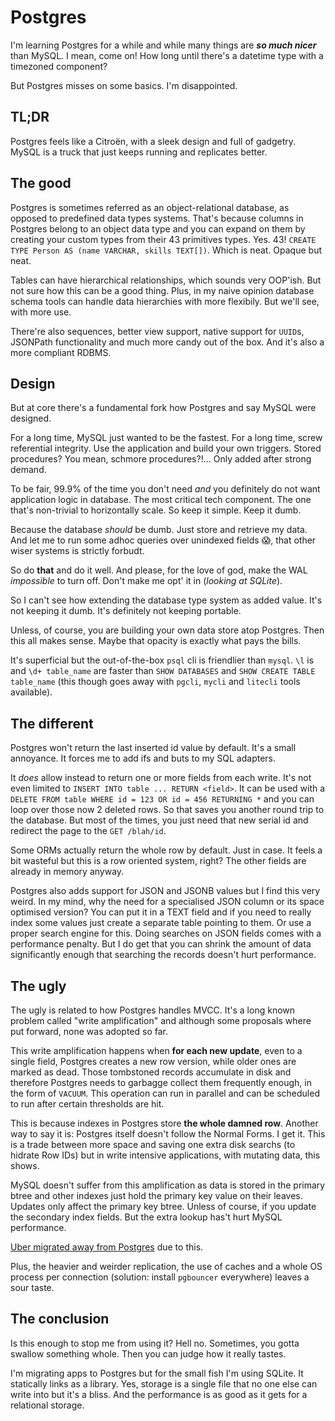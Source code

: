 <!-- tags: databases -->
<!-- hidden -->

# Postgres

I'm learning Postgres for a while and while many things are
_**so much nicer**_ than MySQL. I mean, come on! How long until
there's a datetime type with a timezoned component?

But Postgres misses on some basics. I'm disappointed.


## TL;DR

Postgres feels like a Citroën, with a sleek design and full
of  gadgetry. MySQL is a truck that just keeps running and
replicates better.


## The good

Postgres is sometimes referred as an object-relational database, as
opposed to predefined data types systems. That's because columns
in Postgres belong to an object data type and you can expand on
them by creating your custom types from their 43 primitives types.
Yes. 43! `CREATE TYPE Person AS (name VARCHAR, skills TEXT[])`.
Which is neat. Opaque but neat.

Tables can have hierarchical relationships, which sounds very OOP'ish.
But not sure how this can be a good thing. Plus, in my naive opinion
database schema tools can handle data hierarchies with more flexibily.
But we'll see, with more use.

There're also sequences, better view support, native support for
`UUID`s, JSONPath functionality and much more candy out of the box.
And it's also a more compliant RDBMS.


## Design

But at core there's a fundamental fork how Postgres and say MySQL
were designed.

For a long time, MySQL just wanted to be the fastest. For a long time,
screw referential integrity. Use the application and build your own
triggers. Stored procedures? You mean, schmore procedures?!... Only
added after strong demand.

To be fair, 99.9% of the time you don't need _and_ you definitely do not
want application logic in database. The most critical tech component.
The one that's non-trivial to horizontally scale. So keep it simple.
Keep it dumb.

Because the database _should_ be dumb. Just store and retrieve my data.
And let me to run some adhoc queries over unindexed fields 😱, that
other wiser systems is strictly forbudt.

So do **that** and do it well. And please, for the love of god,
make the WAL _impossible_ to turn off. Don't make me opt' it in
(_looking at SQLite_).

So I can't see how extending the database type system as added value.
It's not keeping it dumb. It's definitely not keeping portable.

Unless, of course, you are building your own data store atop Postgres.
Then this all makes sense. Maybe that opacity is exactly what pays the
bills.

It's superficial but the out-of-the-box `psql` cli is friendlier
than `mysql`. `\l` is and `\d+ table_name` are faster than
`SHOW DATABASES` and `SHOW CREATE TABLE table_name` (this though
goes away with `pgcli`, `mycli` and `litecli` tools available).



## The different

Postgres won't return the last inserted id value by default. It's a
small annoyance. It forces me to add ifs and buts to my SQL adapters.

It _does_ allow instead to return one or more fields from each write.
It's not even limited to `INSERT INTO table ... RETURN <field>`. It can
be used with a `DELETE FROM table WHERE id = 123 OR id = 456 RETURNING *`
and you can loop over those now 2 deleted rows. So that saves you
another round trip to the database. But most of the times, you just
need that new serial id and redirect the page to the `GET /blah/id`.

Some ORMs actually return the whole row by default. Just in case. It
feels a bit wasteful but this is a row oriented system, right? The other
fields are already in memory anyway.

Postgres also adds support for JSON and JSONB values but I find this
very weird. In my mind, why the need for a specialised JSON column or
its space optimised version? You can put it in a TEXT field and
if you need to really index some values just create a separate table
pointing to them. Or use a proper search engine for this. Doing
searches on JSON fields comes with a performance penalty. But I do get
that you can shrink the amount of data significantly enough that
searching the records doesn't hurt performance.


## The ugly

The ugly is related to how Postgres handles MVCC. It's a long known
problem called "write amplification" and although some proposals where
put forward, none was adopted so far.

This write amplification happens when **for each new update**, even to
a single field, Postgres creates a new row version, while older ones
are marked as dead. Those tombstoned records accumulate in disk and
therefore Postgres needs to garbagge collect them frequently enough,
in the form of `VACUUM`. This operation can run in parallel and can
be scheduled to run after certain thresholds are hit.

This is because indexes in Postgres store **the whole damned row**.
Another way to say it is: Postgres itself doesn't follow the Normal
Forms. I get it. This is a trade between more space and saving one
extra disk searchs (to hidrate Row IDs) but in write intensive
applications, with mutating data, this shows.

MySQL doesn't suffer from this amplification as data is stored in the
primary btree and other indexes just hold the primary key value on their
leaves. Updates only affect the primary key btree. Unless of course,
if you update the secondary index fields. But the extra lookup has't
hurt MySQL performance.

[Uber migrated away from Postgres](https://www.uber.com/en-NO/blog/postgres-to-mysql-migration/)
due to this.

Plus, the heavier and weirder replication, the use of caches and a
whole OS process per connection (solution: install `pgbouncer`
everywhere) leaves a sour taste.


## The conclusion

Is this enough to stop me from using it? Hell no. Sometimes, you gotta
swallow something whole. Then you can judge how it really tastes.

I'm migrating apps to Postgres but for the small fish I'm using
SQLite. It statically links as a library. Yes, storage is a single
file that no one else can write into but it's a bliss. And the
performance is as good as it gets for a relational storage.
